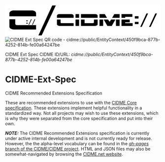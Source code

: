 ![CIDME project banner logo - dual](logos/cidme-banner_logo-dual-750x150.png "CIDME project banner logo - dual")
![CIDME Ext Spec QR code - cidme://public/EntityContext/450f9bca-877b-4252-814b-fe00a64247be](logos/cidme-js_implementation-qr_code-350x350.png "CIDME Ext Spec QR code - cidme://public/EntityContext/450f9bca-877b-4252-814b-fe00a64247be")

CIDME Ext Spec CIDME ID/URL: _cidme://public/EntityContext/450f9bca-877b-4252-814b-fe00a64247be_


# CIDME-Ext-Spec
CIDME Recommended Extensions Specification

These are recommended extensions to use with the [CIDME Core specification](http://github.com/CIDME/CIDME-Core-Spec).  These extensions implement helpful functionality in a standardized way.  Not all projects may wish to use these extensions, which is why they were separated from the core specification and put into their own.

**_NOTE:_** The CIDME Recommended Extensions specification is currently under active internal development and is not currently ready for release.  However, the the alpha-level vocabulary can be found in the [_gh-pages_ branch of the CIDME/CIDME project](https://github.com/cidme/CIDME/tree/gh-pages).  HTML and JSON files may also be somewhat-navigated by browsing the [CIDME.net website](http://cidme.net).
